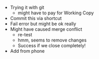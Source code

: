 - Trying it with git
	- might have to pay for Working Copy
- Commit this via shortcut
- Fail error but might be ok really
- Might have caused merge conflict
	- re-test
	- hmm, seems to remove changes
	- Success if we close completely!
- Add from phone